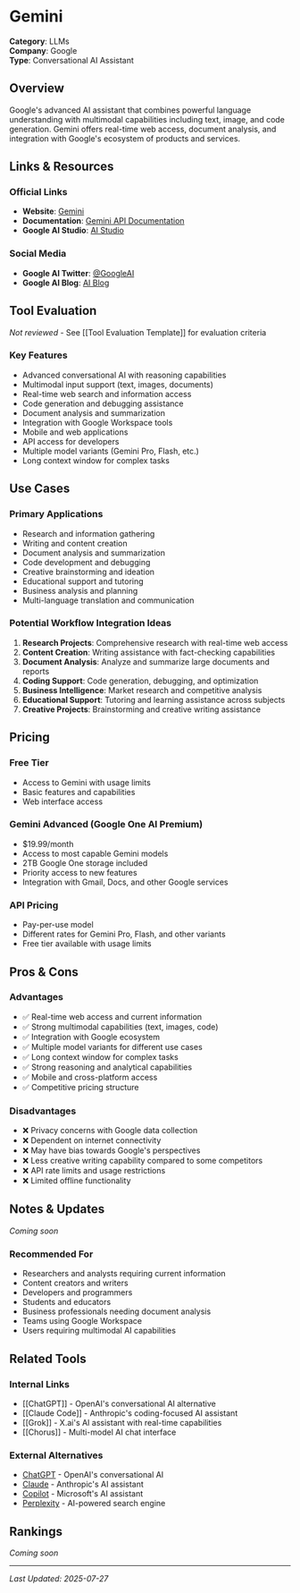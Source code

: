 # Gemini

**Category**: LLMs  
**Company**: Google  
**Type**: Conversational AI Assistant  

## Overview

Google's advanced AI assistant that combines powerful language understanding with multimodal capabilities including text, image, and code generation. Gemini offers real-time web access, document analysis, and integration with Google's ecosystem of products and services.

## Links & Resources

### Official Links
- **Website**: [Gemini](https://gemini.google.com/)
- **Documentation**: [Gemini API Documentation](https://ai.google.dev/docs)
- **Google AI Studio**: [AI Studio](https://aistudio.google.com/)

### Social Media
- **Google AI Twitter**: [@GoogleAI](https://twitter.com/GoogleAI)
- **Google AI Blog**: [AI Blog](https://ai.googleblog.com/)

## Tool Evaluation

*Not reviewed* - See [[Tool Evaluation Template]] for evaluation criteria

### Key Features
- Advanced conversational AI with reasoning capabilities
- Multimodal input support (text, images, documents)
- Real-time web search and information access
- Code generation and debugging assistance
- Document analysis and summarization
- Integration with Google Workspace tools
- Mobile and web applications
- API access for developers
- Multiple model variants (Gemini Pro, Flash, etc.)
- Long context window for complex tasks

## Use Cases

### Primary Applications
- Research and information gathering
- Writing and content creation
- Document analysis and summarization
- Code development and debugging
- Creative brainstorming and ideation
- Educational support and tutoring
- Business analysis and planning
- Multi-language translation and communication

### Potential Workflow Integration Ideas
1. **Research Projects**: Comprehensive research with real-time web access
2. **Content Creation**: Writing assistance with fact-checking capabilities
3. **Document Analysis**: Analyze and summarize large documents and reports
4. **Coding Support**: Code generation, debugging, and optimization
5. **Business Intelligence**: Market research and competitive analysis
6. **Educational Support**: Tutoring and learning assistance across subjects
7. **Creative Projects**: Brainstorming and creative writing assistance

## Pricing

### Free Tier
- Access to Gemini with usage limits
- Basic features and capabilities
- Web interface access

### Gemini Advanced (Google One AI Premium)
- $19.99/month
- Access to most capable Gemini models
- 2TB Google One storage included
- Priority access to new features
- Integration with Gmail, Docs, and other Google services

### API Pricing
- Pay-per-use model
- Different rates for Gemini Pro, Flash, and other variants
- Free tier available with usage limits

## Pros & Cons

### Advantages
- ✅ Real-time web access and current information
- ✅ Strong multimodal capabilities (text, images, code)
- ✅ Integration with Google ecosystem
- ✅ Multiple model variants for different use cases
- ✅ Long context window for complex tasks
- ✅ Strong reasoning and analytical capabilities
- ✅ Mobile and cross-platform access
- ✅ Competitive pricing structure

### Disadvantages
- ❌ Privacy concerns with Google data collection
- ❌ Dependent on internet connectivity
- ❌ May have bias towards Google's perspectives
- ❌ Less creative writing capability compared to some competitors
- ❌ API rate limits and usage restrictions
- ❌ Limited offline functionality

## Notes & Updates

*Coming soon*

### Recommended For
- Researchers and analysts requiring current information
- Content creators and writers
- Developers and programmers
- Students and educators
- Business professionals needing document analysis
- Teams using Google Workspace
- Users requiring multimodal AI capabilities

## Related Tools

### Internal Links
- [[ChatGPT]] - OpenAI's conversational AI alternative
- [[Claude Code]] - Anthropic's coding-focused AI assistant
- [[Grok]] - X.ai's AI assistant with real-time capabilities
- [[Chorus]] - Multi-model AI chat interface

### External Alternatives
- [ChatGPT](https://chat.openai.com) - OpenAI's conversational AI
- [Claude](https://claude.ai) - Anthropic's AI assistant
- [Copilot](https://copilot.microsoft.com) - Microsoft's AI assistant
- [Perplexity](https://perplexity.ai) - AI-powered search engine

## Rankings

*Coming soon*

---

*Last Updated: 2025-07-27*